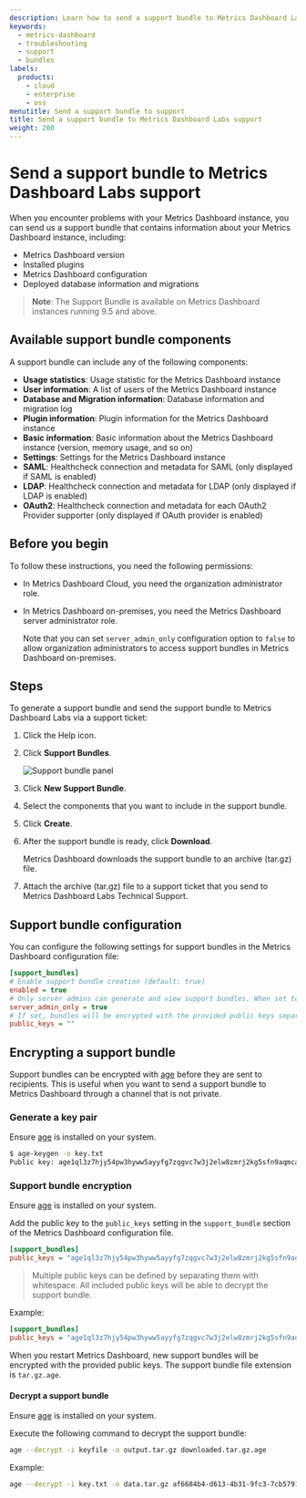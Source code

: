 ```yaml
---
description: Learn how to send a support bundle to Metrics Dashboard Labs support for troubleshooting
keywords:
  - metrics-dashboard
  - troubleshooting
  - support
  - bundles
labels:
  products:
    - cloud
    - enterprise
    - oss
menutitle: Send a support bundle to support
title: Send a support bundle to Metrics Dashboard Labs support
weight: 200
---
```


# Send a support bundle to Metrics Dashboard Labs support

When you encounter problems with your Metrics Dashboard instance, you can send us a support bundle that contains information about your Metrics Dashboard instance, including:

- Metrics Dashboard version
- Installed plugins
- Metrics Dashboard configuration
- Deployed database information and migrations

> **Note**: The Support Bundle is available on Metrics Dashboard instances running 9.5 and above.

## Available support bundle components

A support bundle can include any of the following components:

- **Usage statistics**: Usage statistic for the Metrics Dashboard instance
- **User information**: A list of users of the Metrics Dashboard instance
- **Database and Migration information**: Database information and migration log
- **Plugin information**: Plugin information for the Metrics Dashboard instance
- **Basic information**: Basic information about the Metrics Dashboard instance (version, memory usage, and so on)
- **Settings**: Settings for the Metrics Dashboard instance
- **SAML**: Healthcheck connection and metadata for SAML (only displayed if SAML is enabled)
- **LDAP**: Healthcheck connection and metadata for LDAP (only displayed if LDAP is enabled)
- **OAuth2**: Healthcheck connection and metadata for each OAuth2 Provider supporter (only displayed if OAuth provider is enabled)

## Before you begin

To follow these instructions, you need the following permissions:

- In Metrics Dashboard Cloud, you need the organization administrator role.
- In Metrics Dashboard on-premises, you need the Metrics Dashboard server administrator role.

  Note that you can set `server_admin_only` configuration option to `false` to allow organization administrators to access support bundles in Metrics Dashboard on-premises.

## Steps

To generate a support bundle and send the support bundle to Metrics Dashboard Labs via a support ticket:

1. Click the Help icon.

1. Click **Support Bundles**.

   ![Support bundle panel](/static/img/docs/troubleshooting/support-bundle.png)

1. Click **New Support Bundle**.

1. Select the components that you want to include in the support bundle.

1. Click **Create**.

1. After the support bundle is ready, click **Download**.

   Metrics Dashboard downloads the support bundle to an archive (tar.gz) file.

1. Attach the archive (tar.gz) file to a support ticket that you send to Metrics Dashboard Labs Technical Support.

## Support bundle configuration

You can configure the following settings for support bundles in the Metrics Dashboard configuration file:

```ini
[support_bundles]
# Enable support bundle creation (default: true)
enabled = true
# Only server admins can generate and view support bundles. When set to false, organization admins can generate and view support bundles (default: true)
server_admin_only = true
# If set, bundles will be encrypted with the provided public keys separated by whitespace
public_keys = ""
```

## Encrypting a support bundle

Support bundles can be encrypted with [age](https://age-encryption.org) before they are sent to
recipients. This is useful when you want to send a support bundle to Metrics Dashboard through a
channel that is not private.

### Generate a key pair

Ensure [age](https://github.com/FiloSottile/age#installation) is installed on your system.

```bash
$ age-keygen -o key.txt
Public key: age1ql3z7hjy54pw3hyww5ayyfg7zqgvc7w3j2elw8zmrj2kg5sfn9aqmcac8p
```

### Support bundle encryption

Ensure [age](https://github.com/FiloSottile/age#installation) is installed on your system.

Add the public key to the `public_keys` setting in the `support_bundle` section of the Metrics Dashboard configuration file.

```ini
[support_bundles]
public_keys = "age1ql3z7hjy54pw3hyww5ayyfg7zqgvc7w3j2elw8zmrj2kg5sfn9aqmcac8p"
```

> Multiple public keys can be defined by separating them with whitespace.
> All included public keys will be able to decrypt the support bundle.

Example:

```ini
[support_bundles]
public_keys = "age1ql3z7hjy54pw3hyww5ayyfg7zqgvc7w3j2elw8zmrj2kg5sfn9aqmcac8p age1yu8vzu554pv3klw46yhdv4raz36k5w3vy30lpxn46923lqngudyqvxacer"
```

When you restart Metrics Dashboard, new support bundles will be encrypted with the provided
public keys. The support bundle file extension is `tar.gz.age`.

#### Decrypt a support bundle

Ensure [age](https://github.com/FiloSottile/age#installation) is installed on your system.

Execute the following command to decrypt the support bundle:

```bash
age --decrypt -i keyfile -o output.tar.gz downloaded.tar.gz.age
```

Example:

```bash
age --decrypt -i key.txt -o data.tar.gz af6684b4-d613-4b31-9fc3-7cb579199bea.tar.gz.age
```
